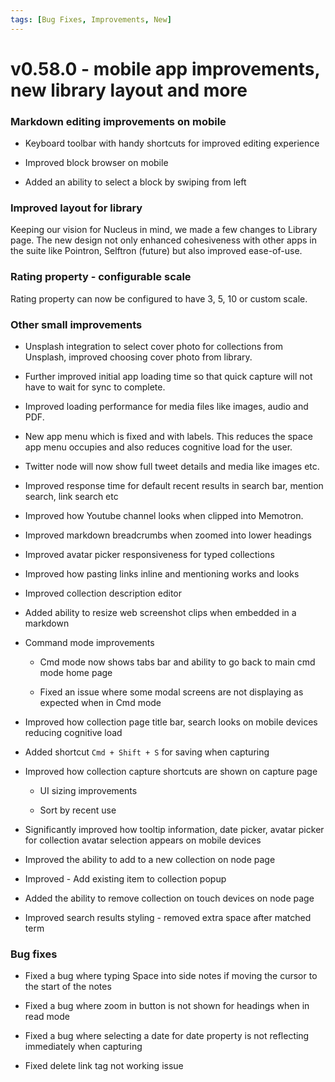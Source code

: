 ```yaml
---
tags: [Bug Fixes, Improvements, New]
---
```


# v0.58.0 - mobile app improvements, new library layout and more

### Markdown editing improvements on mobile

- Keyboard toolbar with handy shortcuts for improved editing experience

- Improved block browser on mobile

- Added an ability to select a block by swiping from left

### Improved layout for library

Keeping our vision for Nucleus in mind, we made a few changes to Library page. The new design not only enhanced cohesiveness with other apps in the suite like Pointron, Selftron (future) but also improved ease-of-use.

### Rating property - configurable scale

Rating property can now be configured to have 3, 5, 10 or custom scale.

### Other small improvements

- Unsplash integration to select cover photo for collections from Unsplash, improved choosing cover photo from library.

- Further improved initial app loading time so that quick capture will not have to wait for sync to complete.

- Improved loading performance for media files like images, audio and PDF.

- New app menu which is fixed and with labels. This reduces the space app menu occupies and also reduces cognitive load for the user.

- Twitter node will now show full tweet details and media like images etc.

- Improved response time for default recent results in search bar, mention search, link search etc

- Improved how Youtube channel looks when clipped into Memotron.

- Improved markdown breadcrumbs when zoomed into lower headings

- Improved avatar picker responsiveness for typed collections

- Improved how pasting links inline and mentioning works and looks

- Improved collection description editor

- Added ability to resize web screenshot clips when embedded in a markdown

- Command mode improvements

    - Cmd mode now shows tabs bar and ability to go back to main cmd mode home page

    - Fixed an issue where some modal screens are not displaying as expected when in Cmd mode

- Improved how collection page title bar, search looks on mobile devices reducing cognitive load

- Added shortcut ```Cmd + Shift + S``` for saving when capturing

- Improved how collection capture shortcuts are shown on capture page

    - UI sizing improvements

    - Sort by recent use

- Significantly improved how tooltip information, date picker, avatar picker for collection avatar selection appears on mobile devices

- Improved the ability to add to a new collection on node page

- Improved - Add existing item to collection popup

- Added the ability to remove collection on touch devices on node page

- Improved search results styling - removed extra space after matched term

### Bug fixes

- Fixed a bug where typing Space into side notes if moving the cursor to the start of the notes

- Fixed a bug where zoom in button is not shown for headings when in read mode

- Fixed a bug where selecting a date for date property is not reflecting immediately when capturing

- Fixed delete link tag not working issue